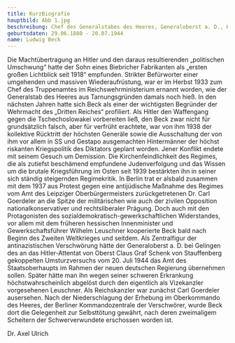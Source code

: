 ```yaml
---
title: KurzBiografie
hauptbild: Abb 1.jpg
beschreibung: Chef des Generalstabes des Heeres, Generaloberst a. D., Haupt der militärisch-bürgerlichen Opposition, designiertes Staatsoberhaupt der Verschwörer des „20. Juli"
geburtsdaten: 29.06.1880 - 20.07.1944
name: Ludwig Beck
---
```


Die Machtübertragung an Hitler und den daraus resultierenden
„politischen Umschwung“ hatte der Sohn eines Biebricher Fabrikanten als
„ersten großen Lichtblick seit 1918“ empfunden. Strikter Befürworter
einer umgehenden und massiven Wiederaufrüstung, war er im Herbst 1933
zum Chef des Truppenamtes im Reichswehrministerium ernannt worden, wie
der Generalstab des Heeres aus Tarnungsgründen damals noch hieß. In den
nächsten Jahren hatte sich Beck als einer der wichtigsten Begründer der
Wehrmacht des „Dritten Reiches“ profiliert. Als Hitler den Waffengang
gegen die Tschechoslowakei vorbereiten ließ, den Beck zwar nicht für
grundsätzlich falsch, aber für verfrüht erachtete, war von ihm 1938 der
kollektive Rücktritt der höchsten Generäle sowie die Ausschaltung der
von ihm vor allem in SS und Gestapo ausgemachten Hintermänner der höchst
riskanten Kriegspolitik des Diktators geplant worden. Jener Konflikt
endete mit seinem Gesuch um Demission. Die Kirchenfeindlichkeit des
Regimes, die als zutiefst beschämend empfundene Judenverfolgung und das
Wissen um die brutale Kriegsführung im Osten seit 1939 bestärkten ihn in
seiner sich ständig steigernden Regimekritik. In Berlin trat er alsbald
zusammen mit dem 1937 aus Protest gegen eine antijüdische Maßnahme des
Regimes vom Amt des Leipziger Oberbürgermeisters zurückgetretenen Dr.
Carl Goerdeler an die Spitze der militärischen wie auch der zivilen
Opposition nationalkonservativer und rechtsliberaler Prägung. Doch auch
mit den Protagonisten des sozialdemokratisch-gewerkschaftlichen
Widerstandes, vor allem mit dem früheren hessischen Innenminister und
Gewerkschaftsführer Wilhelm Leuschner kooperierte Beck bald nach Beginn
des Zweiten Weltkrieges und seitdem. Als Zentralfigur der
antinazistischen Verschwörung hätte der Generaloberst a. D. bei Gelingen
des an das Hitler-Attentat von Oberst Claus Graf Schenk von Stauffenberg
gekoppelten Umsturzversuchs vom 20. Juli 1944 das Amt des
Staatsoberhaupts im Rahmen der neuen deutschen Regierung übernehmen
sollen. Später hätte man ihn wegen seiner schweren Erkrankung
höchstwahrscheinlich abgelöst durch den eigentlich als Vizekanzler
vorgesehenen Leuschner. Als Reichskanzler war zunächst Carl Goerdeler
ausersehen. Nach der Niederschlagung der Erhebung im Oberkommando des
Heeres, der Berliner Kommandozentrale der Verschwörer, wurde Beck dort
die Gelegenheit zur Selbsttötung gewährt, nach deren zweimaligem
Scheitern der Schwerverwundete erschossen worden ist.

Dr. Axel Ulrich